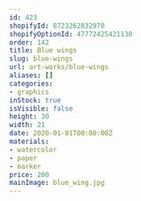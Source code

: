 ```yaml
---
id: 423
shopifyId: 8723262832970
shopifyOptionId: 47772425421130
order: 142
title: Blue wings
slug: blue-wings
url: art-works/blue-wings
aliases: []
categories:
- graphics
inStock: true
isVisible: false
height: 30
width: 21
date: 2020-01-01T00:00:00Z
materials:
- watercolor
- paper
- marker
price: 200
mainImage: blue_wing.jpg
---
```

